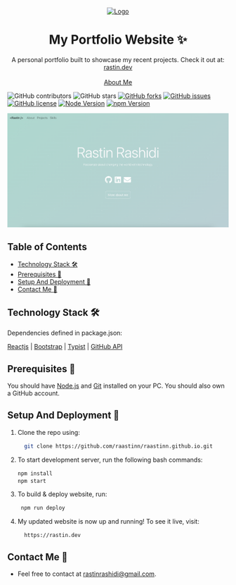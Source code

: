 <!-- PROJECT LOGO -->
<br />
<p align="center">
  <a href="https://github.com/raastinn/raastinn.github.io">
    <img src="https://bit.ly/3oR1QUV" alt="Logo" width="80" height="80">
  </a>
  <h1 align="center">My Portfolio Website ✨</h1>

  <p align="center">
    A personal portfolio built to showcase my recent projects. Check it out at:
    <a href="https://rastin.dev">rastin.dev</a>
    <br />
    <br />
    <a href="https://rastin.dev">About Me</a>
  </p>
</p>

![GitHub contributors](https://img.shields.io/github/contributors/raastinn/raastinn.github.io?color=ffcc66&style=for-the-badge)
![GitHub stars](https://img.shields.io/github/stars/raastinn/raastinn.github.io?color=ffcc66&style=for-the-badge)
[![GitHub forks](https://img.shields.io/github/forks/raastinn/raastinn.github.io?style=for-the-badge)](https://github.com/raastinn/raastinn.github.io/network)
[![GitHub issues](https://img.shields.io/github/issues/raastinn/raastinn.github.io?color=ffcc66&style=for-the-badge)](https://github.com/raastinn/raastinn.github.io/issues)
[![GitHub license](https://img.shields.io/github/license/raastinn/raastinn.github.io?style=for-the-badge)](https://github.com/raastinn/raastinn.github.io/blob/master/LICENSE)
[![Node Version](https://img.shields.io/static/v1?label=Node&message=v16.16.0&color=026e00&style=for-the-badge)](https://nodejs.org)
[![npm Version](https://img.shields.io/static/v1?label=npm&message=8.11.0&color=cb0000&style=for-the-badge)](https://nodejs.org)

[![Site preview](/public/preview.png)](https://rastin.dev)

## Table of Contents

- [Technology Stack 🛠️](#technology-stack-)
- [Prerequisites 🍪](#prerequisites-)
- [Setup And Deployment 🔧](#setup-and-deployment-)
- [Contact Me 📧](#contact-me-)

## Technology Stack 🛠️

Dependencies defined in package.json:

[Reactjs](https://reactjs.org/)
| [Bootstrap](https://getbootstrap.com/)
| [Typist](https://github.com/jstejada/react-typist)
| [GitHub API](https://developer.github.com/v3/repos/)

## Prerequisites 🍪

You should have [Node.js](https://nodejs.org/en/) and [Git](https://git-scm.com/) installed on your PC. You should also own a GitHub account.

## Setup And Deployment 🔧

1. Clone the repo using:

   ```bash
     git clone https://github.com/raastinn/raastinn.github.io.git
   ```

2. To start development server, run the following bash commands:

   ```bash
   npm install
   npm start
   ```

3. To build & deploy website, run:

   ```bash
    npm run deploy
   ```


4. My updated website is now up and running! To see it live, visit:

   ```https
     https://rastin.dev
   ```

## Contact Me 📧

- Feel free to contact at rastinrashidi@gmail.com.
